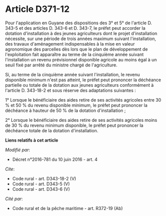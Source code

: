 # Article D371-12

Pour l'application en Guyane des dispositions des 3° et 5° de l'article D. 343-5 et des articles D. 343-6 et D. 343-7, le
préfet peut accorder la dotation d'installation à des jeunes agriculteurs dont le projet d'installation nécessite, sur une
période de trois années maximum suivant l'installation, des travaux d'aménagement indispensables à la mise en valeur
agronomique des parcelles dès lors que le plan de développement de l'exploitation fait apparaître au terme de la cinquième
année suivant l'installation un revenu prévisionnel disponible agricole au moins égal à un seuil fixé par arrêté du ministre
chargé de l'agriculture. 

Si, au terme de la cinquième année suivant l'installation, le revenu disponible minimum n'est pas atteint, le préfet peut
prononcer la déchéance partielle ou totale de la dotation aux jeunes agriculteurs conformément à l'article D. 343-18-2 et
sous réserve des adaptations suivantes : 

1° Lorsque le bénéficiaire des aides retire de ses activités agricoles entre 30 % et 50 % du revenu disponible minimum, le
préfet peut prononcer la déchéance à hauteur de 50 % de la dotation d'installation ; 

2° Lorsque le bénéficiaire des aides retire de ses activités agricoles moins de 30 % du revenu minimum disponible, le préfet
peut prononcer la déchéance totale de la dotation d'installation.

**Liens relatifs à cet article**

_Modifié par_:

  - Décret n°2016-781 du 10 juin 2016 - art. 4

_Cite_:

  - Code rural - art. D343-18-2 (V)
  - Code rural - art. D343-5 (V)
  - Code rural - art. D343-6 (V)

_Cité par_:

  - Code rural et de la pêche maritime - art. R372-19 (Ab)
